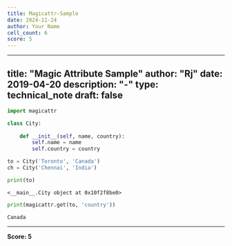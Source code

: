 ```yaml
---
title: Magicattr-Sample
date: 2024-11-24
author: Your Name
cell_count: 6
score: 5
---
```


---
title: "Magic Attribute Sample"
author: "Rj"
date: 2019-04-20
description: "-"
type: technical_note
draft: false
---

```python
import magicattr
```


```python
class City:
        
    def __init__(self, name, country):
        self.name = name
        self.country = country
```


```python
to = City('Toronto', 'Canada')
ch = City('Chennai', 'India')
```


```python
print(to)
```

    <__main__.City object at 0x10f2f8be0>



```python
print(magicattr.get(to, 'country'))
```

    Canada



---
**Score: 5**